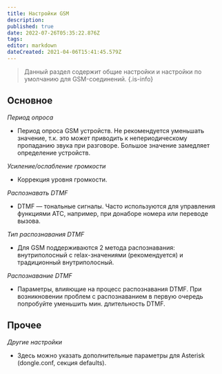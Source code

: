 ```yaml
---
title: Настройки GSM
description: 
published: true
date: 2022-07-26T05:35:22.876Z
tags: 
editor: markdown
dateCreated: 2021-04-06T15:41:45.579Z
---
```


> Данный раздел содержит общие настройки и настройки по умолчанию для GSM-соединений.
{.is-info}


## Основное

*Период опроса*
- Период опроса GSM устройств. Не рекомендуется уменьшать значение, т.к. это может приводить к непериодическому пропаданию звука при разговоре. Большое значение замедляет определение устройств.

*Усиление/ослабление громкости*
- Коррекция уровня громкости.

*Распознавать DTMF*
- DTMF — тональные сигналы. Часто используются для управления функциями АТС, например, при донаборе номера или переводе вызова.

*Тип распознавания DTMF*
- Для GSM поддерживаются 2 метода распознавания: внутриполосный с relax-значениями (рекомендуется) и традиционный внутриполосный.

*Распознавание DTMF*
- Параметры, влияющие на процесс распознавания DTMF. При возникновении проблем с распознаванием в первую очередь попробуйте уменьшить мин. длительность DTMF.

## Прочее

*Другие настройки*
- Здесь можно указать дополнительные параметры для Asterisk (dongle.conf, секция defaults).
